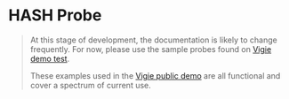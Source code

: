 # HASH Probe


>At this stage of development, the documentation is likely to change frequently. For now, please use the sample probes found on [Vigie demo test](https://github.com/Vincoll/vigie-demo-test).
>
>These examples used in the [Vigie public demo](https://vigie.dev/demo) are all functional and cover a spectrum of current use.